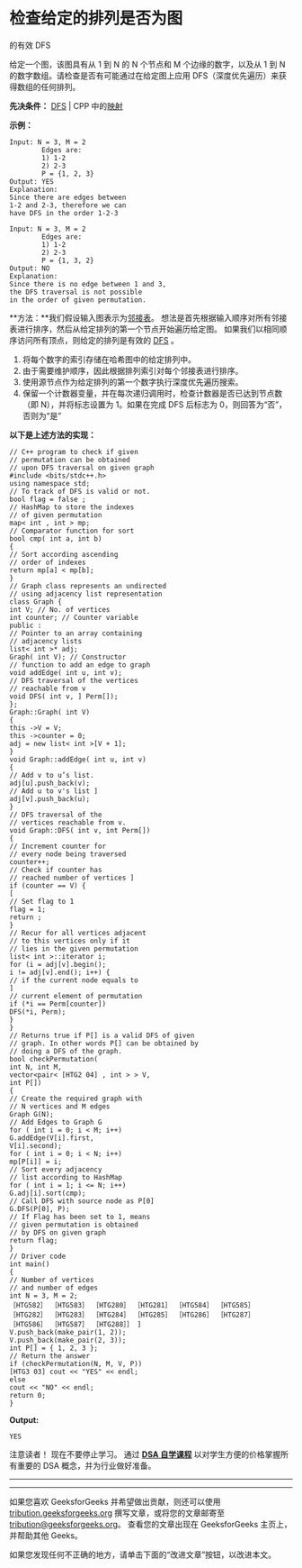 # 检查给定的排列是否为图

的有效 DFS

给定一个图，该图具有从 1 到 N 的 N 个节点和 M 个边缘的数字，以及从 1 到 N 的数字数组。请检查是否有可能通过在给定图上应用 DFS（深度优先遍历）来获得数组的任何排列。

**先决条件：** [DFS](https://www.geeksforgeeks.org/depth-first-search-or-dfs-for-a-graph/) | CPP 中的[映射](https://www.geeksforgeeks.org/map-associative-containers-the-c-standard-template-library-stl/)

**示例：**

```
Input: N = 3, M = 2
        Edges are:
        1) 1-2
        2) 2-3
        P = {1, 2, 3}
Output: YES
Explanation: 
Since there are edges between 
1-2 and 2-3, therefore we can 
have DFS in the order 1-2-3

Input: N = 3, M = 2
        Edges are:
        1) 1-2
        2) 2-3
        P = {1, 3, 2}
Output: NO
Explanation: 
Since there is no edge between 1 and 3,
the DFS traversal is not possible 
in the order of given permutation.

```

**方法：**我们假设输入图表示为[邻接表](https://www.geeksforgeeks.org/graph-and-its-representations/)。 想法是首先根据输入顺序对所有邻接表进行排序，然后从给定排列的第一个节点开始遍历给定图。 如果我们以相同顺序访问所有顶点，则给定的排列是有效的 [DFS](http://www.geeksforgeeks.org/depth-first-traversal-for-a-graph/) 。

1.  将每个数字的索引存储在哈希图中的给定排列中。
2.  由于需要维护顺序，因此根据排列索引对每个邻接表进行排序。
3.  使用源节点作为给定排列的第一个数字执行深度优先遍历搜索。
4.  保留一个计数器变量，并在每次递归调用时，检查计数器是否已达到节点数（即 N），并将标志设置为 1。如果在完成 DFS 后标志为 0，则回答为“否”，否则为“是”

**以下是上述方法的实现：**

```
// C++ program to check if given
// permutation can be obtained
// upon DFS traversal on given graph
#include <bits/stdc++.h>
using namespace std;
// To track of DFS is valid or not.
bool flag = false ;
// HashMap to store the indexes
// of given permutation
map< int , int > mp;
// Comparator function for sort
bool cmp( int a, int b)
{
// Sort according ascending
// order of indexes
return mp[a] < mp[b];
}
// Graph class represents an undirected
// using adjacency list representation
class Graph {
int V; // No. of vertices
int counter; // Counter variable
public :
// Pointer to an array containing
// adjacency lists
list< int >* adj;
Graph( int V); // Constructor
// function to add an edge to graph
void addEdge( int u, int v);
// DFS traversal of the vertices
// reachable from v
void DFS( int v, ] Perm[]);
};
Graph::Graph( int V)
{
this ->V = V;
this ->counter = 0;
adj = new list< int >[V + 1];
}
void Graph::addEdge( int u, int v)
{
// Add v to u’s list.
adj[u].push_back(v);
// Add u to v's list ]
adj[v].push_back(u);
}
// DFS traversal of the
// vertices reachable from v.
void Graph::DFS( int v, int Perm[])
{
// Increment counter for
// every node being traversed
counter++;
// Check if counter has
// reached number of vertices ]
if (counter == V) {
[
// Set flag to 1
flag = 1;
return ;
}
// Recur for all vertices adjacent
// to this vertices only if it
// lies in the given permutation
list< int >::iterator i;
for (i = adj[v].begin();
i != adj[v].end(); i++) {
// if the current node equals to
]
// current element of permutation
if (*i == Perm[counter])
DFS(*i, Perm);
}
}
// Returns true if P[] is a valid DFS of given
// graph. In other words P[] can be obtained by
// doing a DFS of the graph.
bool checkPermutation(
int N, int M,
vector<pair< [HTG2 04] , int > > V,
int P[])
{
// Create the required graph with
// N vertices and M edges
Graph G(N);
// Add Edges to Graph G
for ( int i = 0; i < M; i++)
G.addEdge(V[i].first,
V[i].second);
for ( int i = 0; i < N; i++)
mp[P[i]] = i;
// Sort every adjacency
// list according to HashMap
for ( int i = 1; i <= N; i++)
G.adj[i].sort(cmp);
// Call DFS with source node as P[0]
G.DFS(P[0], P);
// If Flag has been set to 1, means
// given permutation is obtained
// by DFS on given graph
return flag;
}
// Driver code
int main()
{
// Number of vertices
// and number of edges
int N = 3, M = 2;
［HTG582］ ［HTG583］ ［HTG280］ ［HTG281］ ［HTG584］ ［HTG585］ ［HTG282］ ［HTG283］ ［HTG284］ ［HTG285］ ［HTG286］ ［HTG287］ ［HTG586］ ［HTG587］ ［HTG288］］ ]
V.push_back(make_pair(1, 2));
V.push_back(make_pair(2, 3));
int P[] = { 1, 2, 3 };
// Return the answer
if (checkPermutation(N, M, V, P))
[HTG3 03] cout << "YES" << endl;
else
cout << "NO" << endl;
return 0;
}
```

**Output:**

```
YES

```

注意读者！ 现在不要停止学习。 通过 [**DSA 自学课程**](https://practice.geeksforgeeks.org/courses/dsa-self-paced?utm_source=geeksforgeeks&utm_medium=article&utm_campaign=gfg_article_dsa_content_bottom) 以对学生方便的价格掌握所有重要的 DSA 概念，并为行业做好准备。

* * *

* * *

如果您喜欢 GeeksforGeeks 并希望做出贡献，则还可以使用 [tribution.geeksforgeeks.org](https://contribute.geeksforgeeks.org/) 撰写文章，或将您的文章邮寄至 tribution@geeksforgeeks.org。 查看您的文章出现在 GeeksforGeeks 主页上，并帮助其他 Geeks。

如果您发现任何不正确的地方，请单击下面的“改进文章”按钮，以改进本文。